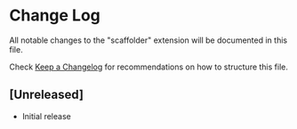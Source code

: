 # Change Log

All notable changes to the "scaffolder" extension will be documented in this file.

Check [Keep a Changelog](http://keepachangelog.com/) for recommendations on how to structure this file.

## [Unreleased]

- Initial release